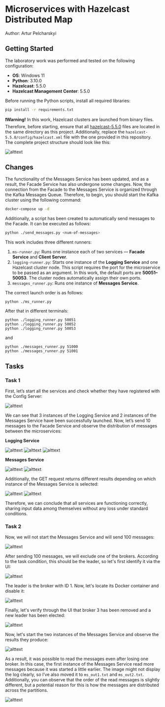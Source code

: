 # Microservices with Hazelcast Distributed Map

Author: Artur Pelcharskyi

## Getting Started

The laboratory work was performed and tested on the following configuration:

- **OS**: Windows 11
- **Python**: 3.10.0
- **Hazelcast**: 5.5.0
- **Hazelcast Management Center**: 5.5.0

Before running the Python scripts, install all required libraries:
```bash
pip install -r requirements.txt
```
**❗Warning!** In this work, Hazelcast clusters are launched from binary files. Therefore, before starting, ensure that all [hazelcast-5.5.0](https://hazelcast.com/community-edition-projects/downloads/) files are located in the same directory as this project. Additionally, replace the `hazelcast-5.5.0/config/hazelcast.xml` file with the one provided in this repository. The complete project structure should look like this:

![alttext](images/image1.png)

## Changes

The functionality of the Messages Service has been updated, and as a result, the Facade Service has also undergone some changes. Now, the connection from the Facade to the Messages Service is organized through the Kafka Messages Queue. Therefore, to begin, you should start the Kafka cluster using the following command:

```bash
docker-compose up -d
```

Additionally, a script has been created to automatically send messages to the Facade. It can be executed as follows:

```bash
python ./send_messages.py <num-of-messages>
```

This work includes three different runners:
1. `ms-runner.py`: Runs one instance each of two services — **Facade Service**  and **Client Server**.
2. `logging-runner.py`: Starts one instance of the **Logging Service** and one Hazelcast cluster node. This script requires the port for the microservice to be passed as an argument. In this work, the default ports are **50051–50053**. The cluster nodes automatically assign their own ports.
3. `messages_runner.py`: Runs one instance of **Messages Service**.

The correct launch order is as follows:
```
python ./ms_runner.py
```

After that in different terminals:

```
python ./logging_runner.py 50051
python ./logging_runner.py 50052
python ./logging_runner.py 50053
```

and

```
python ./messages_runner.py 51000
python ./messages_runner.py 51001
```

## Tasks

### Task 1

First, let’s start all the services and check whether they have registered with the Config Server:

![alttext](images/image2.png)

We can see that 3 instances of the Logging Service and 2 instances of the Messages Service have been successfully launched. Now, let’s send 10 messages to the Facade Service and observe the distribution of messages between the microservices:

**Logging Service**

![alttext](images/image3.png)
![alttext](images/image4.png)
![alttext](images/image5.png)

**Messages Service**

![alttext](images/image6.png)
![alttext](images/image7.png)

Additionally, the GET request returns different results depending on which instance of the Messages Service is selected:

![alttext](images/image8.png)
![alttext](images/image9.png)

Therefore, we can conclude that all services are functioning correctly, sharing input data among themselves without any loss under standard conditions.

### Task 2

Now, we will not start the Messages Service and will send 100 messages:

![alttext](images/image10.png)

After sending 100 messages, we will exclude one of the brokers. According to the task condition, this should be the leader, so let's first identify it via the UI:

![alttext](images/image11.png)

The leader is the broker with ID 1. Now, let's locate its Docker container and disable it:

![alttext](images/image12.png)

Finally, let's verify through the UI that broker 3 has been removed and a new leader has been elected:

![alttext](images/image13.png)

Now, let's start the two instances of the Messages Service and observe the results they produce:

![alttext](images/image14.png)

As a result, it was possible to read the messages even after losing one broker. In this case, the first instance of the Messages Service read more messages because it was started a little earlier. The image might not display the log clearly, so I’ve also moved it to `ms_out1.txt` and `ms_out2.txt`. Additionally, you can observe that the order of the read messages is slightly different, but a potential reason for this is how the messages are distributed across the partitions.

![alttext](images/image15.png)

